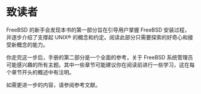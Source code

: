# 致读者

FreeBSD 的新手会发现本书的第一部分旨在引导用户掌握 FreeBSD 安装过程，并逐步介绍了支撑起 UNIX® 的概念和约定。阅读此部分只需要探索的好奇心和接受新概念的能力。

你走完这一步后，手册的第二部分是一个全面的参考，关于 FreeBSD 系统管理员可能感兴趣的所有主题。其中一些章节可能建议你在阅读前进行一些学习，这在每个章节开头的概述中有注明。

如需更进一步的内容，请参阅参考文献。
